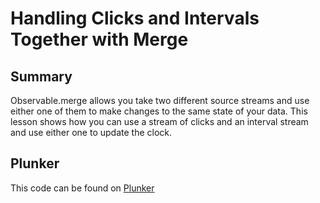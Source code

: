 # Handling Clicks and Intervals Together with Merge

## Summary
Observable.merge allows you take two different source streams and use either one of them to make changes to the same state of your data. This lesson shows how you can use a stream of clicks and an interval stream and use either one to update the clock.

## Plunker
This code can be found on [Plunker](https://embed.plnkr.co/github/eggheadio-projects/egghead-wikipedia-demo/angular-2-handling-clicks-and-intervals-together-with-merge?preview=plnkr.html&show=src%2Fapp%2Fapp.component.ts,preview)